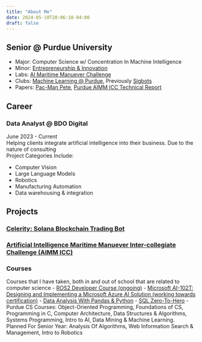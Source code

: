 ```yaml
---
title: "About Me"
date: 2024-05-10T20:06:18-04:00
draft: false
---
```

## Senior @ Purdue University  
  - Major: Computer Science w/ Concentration In Machine Intelligence  
  - Minor: [Entrepreneurship & Innovation](https://www.purdue.edu/entr/)  
  - Labs: [AI Maritime Manuever Challenge](https://wade.dev/projects/aimm)  
  - Clubs: [Machine Learning @ Purdue](https://ml-purdue.github.io/), Previously [Sigbots](https://purduesigbots.com/)  
  - Papers: [Pac-Man Pete](https://arxiv.org/pdf/2211.14385), [Purdue AIMM ICC Technical Report](https://docs.google.com/document/d/e/2PACX-1vTYsToDpUohFNKVdY4i7hteEkqEoGSFKjM2ApVTrtP4zEd6Y9sWk9BbXpVzlFmIGOf4SvqyG4mYLFIM/pub)

## Career  
### Data Analyst @ BDO Digital  
June 2023 - Current  
Helping clients integrate artificial intelligence into their business. Due to the nature of consulting   
Project Categories Include:  
- Computer Vision
- Large Language Models
- Robotics
- Manufacturing Automation
- Data warehousing & integration

## Projects
### [Celerity: Solana Blockchain Trading Bot](https://wade.dev/projects/celerity)
### [Artificial Intelligence Maritime Manuever Inter-collegiate Challenge (AIMM ICC)](https://wade.dev/projects/aimm/)

### Courses
Courses that I have taken, both in and out of school that are related to computer science
    - [ROS2 Developer Course (ongoing)](https://www.udemy.com/course/ros2-robotics-developer-course-using-ros2-in-python/)
    - [Microsoft AI-102T: Designing and Implementing a Microsoft Azure AI Solution (working towards certification)](https://learn.microsoft.com/en-us/training/courses/ai-102t00)
    - [Data Analysis With Pandas & Python](https://www.udemy.com/course/data-analysis-with-pandas)
    - [SQL Zero-To-Hero](https://www.udemy.com/course/2022-complete-sql-bootcamp-from-zero-to-hero-in-sql)
    - Purdue CS Courses: Object-Oriented Programming, Foundations of CS, Programming in C, Computer Architecture, Data Structures & Algorithms, Systems Programming, Intro to AI, Data Mining & Machine Learning. Planned For Senior Year: Analysis Of Algorithms, Web Information Search & Management, Intro to Robotics
